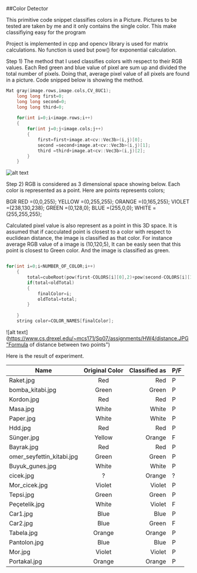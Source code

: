 ##Color Detector

This primitive code snippet classifies colors in a Picture. Pictures to be tested are taken by me and it only contains the single color. This make classifiying easy for the program

Project is implemented in cpp and opencv library is used for matrix calculations. No function is used but pow() for exponential calculation.

Step 1) The method that I used classifies colors with respect to their RGB values. Each Red green and blue value of pixel are sum up and divided the total number of pixels. Doing that, average pixel value of all pixels are found in a picture. Code snipped below is showing the method.

```C++
Mat gray(image.rows,image.cols,CV_8UC1);
	long long first=0;
	long long second=0;
	long long third=0;
	
	for(int i=0;i<image.rows;i++)
	{
		for(int j=0;j<image.cols;j++)
		{
			first=first+image.at<cv::Vec3b>(i,j)[0];
			second =second+image.at<cv::Vec3b>(i,j)[1];
			third =third+image.at<cv::Vec3b>(i,j)[2];
		}
	}
```

![alt text](http://radio.feld.cvut.cz/matlab/toolbox/images/colorcube.jpg "3D Representation of RGB color space")

Step 2) RGB is considered as 3 dimensional space showing below. Each color is represented as a point. Here are points represents colors;

BGR
RED =(0,0,255);
YELLOW =(0,255,255);
ORANGE =(0,165,255);
VIOLET =(238,130,238);
GREEN =(0,128,0);
BLUE =(255,0,0);
WHITE =(255,255,255);

Calculated pixel value is also represent as a point in this 3D space. It is assumed that if cacculated point is closest to a color with respect to euclidean distance, the image is classified as that color. For instance average RGB value of a image is (10,120,5), It can be easly seen that this point is closest to Green color. And the image is classified as green.

```C++

for(int i=0;i<NUMBER_OF_COLOR;i++)
	{
		total=cubeRoot(pow(first-COLORS[i][0],2)+pow(second-COLORS[i][1],2)+pow(third-COLORS[i][2],2));
		if(total<oldTotal)
		{
			finalColor=i;
			oldTotal=total;
		}
		
	}
	string color=COLOR_NAMES[finalColor];	
```

![alt text](https://www.cs.drexel.edu/~mcs171/Sp07/assignments/HW4/distance.JPG"Formula of distance between two points")

Here is the result of experiment.

| Name          | Original Color|Classified as | P/F |
| ------------- |:-------------:| -----:|----|
| Raket.jpg     | Red | Red |P|
| bomba_kitabi.jpg     | Green | Green |P|
| Kordon.jpg     | Red | Red |P|
| Masa.jpg    | White | White |P|
| Paper.jpg     | White | White |P|
| Hdd.jpg     | Red | Red |P|
| Sünger.jpg     | Yellow | Orange |F|
| Bayrak.jpg     | Red | Red |P|
| omer_seyfettin_kitabi.jpg    |Green | Green |P|
| Buyuk_gunes.jpg    | White | White |P|
| cicek.jpg    | ? | Orange |?|
| Mor_cicek.jpg    | Violet | Violet |P|
| Tepsi.jpg    | Green | Green |P|
|Peçetelik.jpg   | White | Violet |F|
| Car1.jpg   | Blue | Blue |P|
| Car2.jpg    | Blue | Green |F|
| Tabela.jpg   | Orange | Orange |P|
| Pantolon.jpg    | Blue | Blue |P|
| Mor.jpg    | Violet | Violet |P|
| Portakal.jpg   | Orange | Orange |P|






